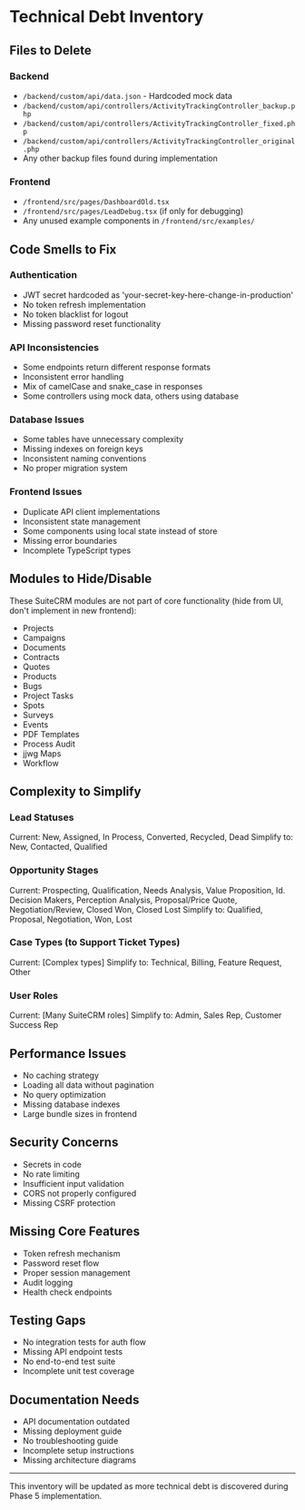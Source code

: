 # Technical Debt Inventory

## Files to Delete

### Backend
- `/backend/custom/api/data.json` - Hardcoded mock data
- `/backend/custom/api/controllers/ActivityTrackingController_backup.php`
- `/backend/custom/api/controllers/ActivityTrackingController_fixed.php`
- `/backend/custom/api/controllers/ActivityTrackingController_original.php`
- Any other backup files found during implementation

### Frontend
- `/frontend/src/pages/DashboardOld.tsx`
- `/frontend/src/pages/LeadDebug.tsx` (if only for debugging)
- Any unused example components in `/frontend/src/examples/`

## Code Smells to Fix

### Authentication
- JWT secret hardcoded as 'your-secret-key-here-change-in-production'
- No token refresh implementation
- No token blacklist for logout
- Missing password reset functionality

### API Inconsistencies
- Some endpoints return different response formats
- Inconsistent error handling
- Mix of camelCase and snake_case in responses
- Some controllers using mock data, others using database

### Database Issues
- Some tables have unnecessary complexity
- Missing indexes on foreign keys
- Inconsistent naming conventions
- No proper migration system

### Frontend Issues
- Duplicate API client implementations
- Inconsistent state management
- Some components using local state instead of store
- Missing error boundaries
- Incomplete TypeScript types

## Modules to Hide/Disable

These SuiteCRM modules are not part of core functionality (hide from UI, don't implement in new frontend):
- Projects
- Campaigns  
- Documents
- Contracts
- Quotes
- Products
- Bugs
- Project Tasks
- Spots
- Surveys
- Events
- PDF Templates
- Process Audit
- jjwg Maps
- Workflow

## Complexity to Simplify

### Lead Statuses
Current: New, Assigned, In Process, Converted, Recycled, Dead
Simplify to: New, Contacted, Qualified

### Opportunity Stages  
Current: Prospecting, Qualification, Needs Analysis, Value Proposition, Id. Decision Makers, Perception Analysis, Proposal/Price Quote, Negotiation/Review, Closed Won, Closed Lost
Simplify to: Qualified, Proposal, Negotiation, Won, Lost

### Case Types (to Support Ticket Types)
Current: [Complex types]
Simplify to: Technical, Billing, Feature Request, Other

### User Roles
Current: [Many SuiteCRM roles]
Simplify to: Admin, Sales Rep, Customer Success Rep

## Performance Issues

- No caching strategy
- Loading all data without pagination
- No query optimization
- Missing database indexes
- Large bundle sizes in frontend

## Security Concerns

- Secrets in code
- No rate limiting
- Insufficient input validation
- CORS not properly configured
- Missing CSRF protection

## Missing Core Features

- Token refresh mechanism
- Password reset flow
- Proper session management
- Audit logging
- Health check endpoints

## Testing Gaps

- No integration tests for auth flow
- Missing API endpoint tests
- No end-to-end test suite
- Incomplete unit test coverage

## Documentation Needs

- API documentation outdated
- Missing deployment guide
- No troubleshooting guide
- Incomplete setup instructions
- Missing architecture diagrams

---

This inventory will be updated as more technical debt is discovered during Phase 5 implementation.